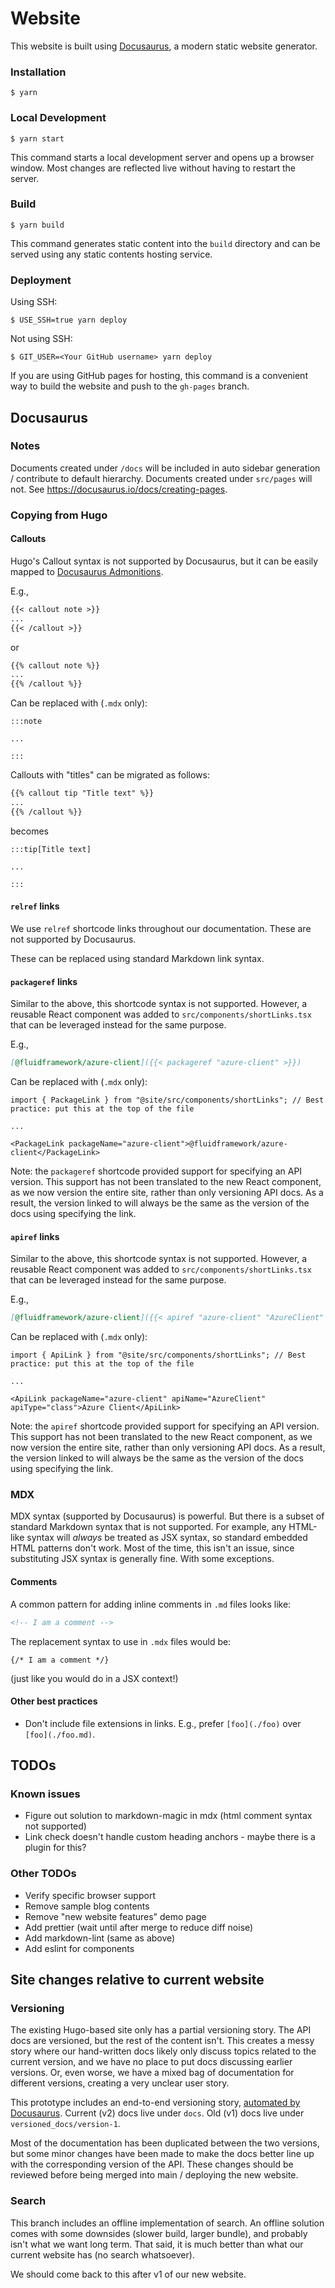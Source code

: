 # Website

This website is built using [Docusaurus](https://docusaurus.io/), a modern static website generator.

### Installation

```
$ yarn
```

### Local Development

```
$ yarn start
```

This command starts a local development server and opens up a browser window. Most changes are reflected live without having to restart the server.

### Build

```
$ yarn build
```

This command generates static content into the `build` directory and can be served using any static contents hosting service.

### Deployment

Using SSH:

```
$ USE_SSH=true yarn deploy
```

Not using SSH:

```
$ GIT_USER=<Your GitHub username> yarn deploy
```

If you are using GitHub pages for hosting, this command is a convenient way to build the website and push to the `gh-pages` branch.

## Docusaurus

### Notes

Documents created under `/docs` will be included in auto sidebar generation / contribute to default hierarchy.
Documents created under `src/pages` will not.
See https://docusaurus.io/docs/creating-pages.

### Copying from Hugo

#### Callouts

Hugo's Callout syntax is not supported by Docusaurus, but it can be easily mapped to [Docusaurus Admonitions](https://docusaurus.io/docs/markdown-features/admonitions).

E.g.,

```md
{{< callout note >}}
...
{{< /callout >}}
```

or

```md
{{% callout note %}}
...
{{% /callout %}}
```

Can be replaced with (`.mdx` only):

```mdx
:::note

...

:::
```

Callouts with "titles" can be migrated as follows:

```md
{{% callout tip "Title text" %}}
...
{{% /callout %}}
```

becomes

```mdx
:::tip[Title text]

...

:::
```

#### `relref` links

We use `relref` shortcode links throughout our documentation.
These are not supported by Docusaurus.

These can be replaced using standard Markdown link syntax.

#### `packageref` links

Similar to the above, this shortcode syntax is not supported.
However, a reusable React component was added to `src/components/shortLinks.tsx` that can be leveraged instead for the same purpose.

E.g.,

```md
[@fluidframework/azure-client]({{< packageref "azure-client" >}})
```

Can be replaced with (`.mdx` only):

```mdx
import { PackageLink } from "@site/src/components/shortLinks"; // Best practice: put this at the top of the file

...

<PackageLink packageName="azure-client">@fluidframework/azure-client</PackageLink>
```

Note: the `packageref` shortcode provided support for specifying an API version.
This support has not been translated to the new React component, as we now version the entire site, rather than only versioning API docs.
As a result, the version linked to will always be the same as the version of the docs using specifying the link.

#### `apiref` links

Similar to the above, this shortcode syntax is not supported.
However, a reusable React component was added to `src/components/shortLinks.tsx` that can be leveraged instead for the same purpose.

E.g.,

```md
[@fluidframework/azure-client]({{< apiref "azure-client" "AzureClient" "class" >}})
```

Can be replaced with (`.mdx` only):

```mdx
import { ApiLink } from "@site/src/components/shortLinks"; // Best practice: put this at the top of the file

...

<ApiLink packageName="azure-client" apiName="AzureClient" apiType="class">Azure Client</ApiLink>
```

Note: the `apiref` shortcode provided support for specifying an API version.
This support has not been translated to the new React component, as we now version the entire site, rather than only versioning API docs.
As a result, the version linked to will always be the same as the version of the docs using specifying the link.

### MDX

MDX syntax (supported by Docusaurus) is powerful.
But there is a subset of standard Markdown syntax that is not supported.
For example, any HTML-like syntax will _always_ be treated as JSX syntax, so standard embedded HTML patterns don't work.
Most of the time, this isn't an issue, since substituting JSX syntax is generally fine.
With some exceptions.

#### Comments

A common pattern for adding inline comments in `.md` files looks like:

```md
<!-- I am a comment -->
```

The replacement syntax to use in `.mdx` files would be:

```mdx
{/* I am a comment */}
```

(just like you would do in a JSX context!)

#### Other best practices

-   Don't include file extensions in links. E.g., prefer `[foo](./foo)` over `[foo](./foo.md)`.

## TODOs

### Known issues

-   Figure out solution to markdown-magic in mdx (html comment syntax not supported)
-   Link check doesn't handle custom heading anchors - maybe there is a plugin for this?

### Other TODOs

-   Verify specific browser support
-   Remove sample blog contents
-   Remove "new website features" demo page
-   Add prettier (wait until after merge to reduce diff noise)
-   Add markdown-lint (same as above)
-   Add eslint for components


## Site changes relative to current website

### Versioning

The existing Hugo-based site only has a partial versioning story.
The API docs are versioned, but the rest of the content isn't.
This creates a messy story where our hand-written docs likely only discuss topics related to the current version, and we have no place to put docs discussing earlier versions.
Or, even worse, we have a mixed bag of documentation for different versions, creating a very unclear user story.

This prototype includes an end-to-end versioning story, [automated by Docusaurus](https://docusaurus.io/docs/versioning).
Current (v2) docs live under `docs`.
Old (v1) docs live under `versioned_docs/version-1`.

Most of the documentation has been duplicated between the two versions, but some minor changes have been made to make the docs better line up with the corresponding version of the API.
These changes should be reviewed before being merged into main / deploying the new website.

### Search

This branch includes an offline implementation of search.
An offline solution comes with some downsides (slower build, larger bundle), and probably isn't what we want long term.
That said, it is much better than what our current website has (no search whatsoever).

We should come back to this after v1 of our new website.

